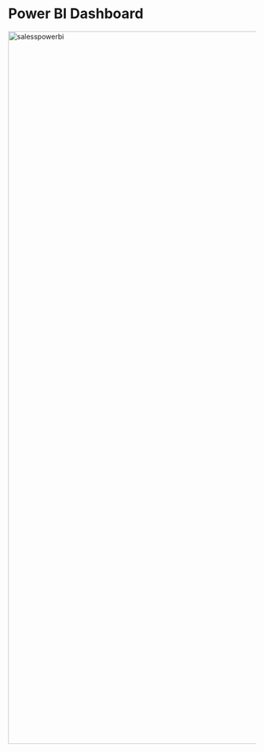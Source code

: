 # Power BI Dashboard
<img width="1448" alt="salesspowerbi" src="https://user-images.githubusercontent.com/121971294/227755481-4b6bdbba-3a25-4281-9c59-69ea4cef8e3e.png">
